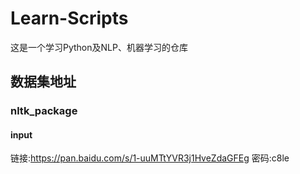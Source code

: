 # Learn-Scripts
这是一个学习Python及NLP、机器学习的仓库
## 数据集地址
### nltk_package
#### input
链接:https://pan.baidu.com/s/1-uuMTtYVR3j1HveZdaGFEg  密码:c8le